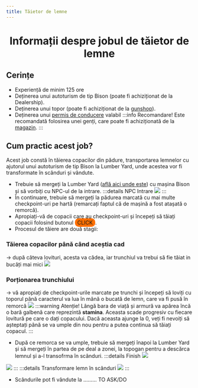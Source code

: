 ```yaml
---
title: Tăietor de lemne
---
```



# <center>Informații despre jobul de tăietor de lemne</center>

## Cerințe

- Experiență de minim 125 ore
- Deținerea unui autoturism de tip Bison (poate fi achiziționat de la Dealership).
- Deținerea unui topor (poate fi achiziționat de la [gunshop](/general/gunshop)).
- Deținerea unui [permis de conducere](/general/scoala) valabil
:::info Recomandare!
Este recomandată folosirea unei genți, care poate fi achiziționată de la [magazin](/proprietati/magazine).
:::

## Cum practic acest job?

Acest job constă în tăierea copacilor din pădure, transportarea lemnelor cu ajutorul unui autoturism de tip Bison la Lumber Yard, unde acestea vor fi transformate în scânduri și vândute.

- Trebuie să mergeți la Lumber Yard ([află aici unde este](locatii)) cu mașina Bison și să vorbiți cu NPC-ul de la intrare.
:::details NPC Intrare
![](https://i.imgur.com/NKpPLO8.png)
:::
- În continuare, trebuie să mergeți la pădurea marcată cu mai multe checkpoint-uri pe hartă (remarcați faptul că de mașină a fost atașată o remorcă).
- Apropiați-vă de copacii care au checkpoint-uri și începeți să tăiați copacii folosind butonul <span style="padding: 3px 7px; border-radius: 10px; background-color: #ff6f00;">CLICK</span>. 
- Procesul de tăiere are două stagii:

### Tăierea copacilor până când aceștia cad
-> după câteva lovituri, acesta va cădea, iar trunchiul va trebui să fie tăiat in bucăți mai mici
![](https://i.imgur.com/CZM94vF.gif)
### Porționarea trunchiului
-> vă apropiați de checkpoint-urile marcate pe trunchi și începeți să loviți cu toporul până caracterul va lua în mână o bucată de lemn, care va fi pusă în remorcă
![](https://i.imgur.com/JyyIhRR.gif)
:::warning Atenție!
Lângă bara de viață și armură va apărea încă o bară galbenă care reprezintă **stamina**. Aceasta scade progresiv cu fiecare lovitură pe care o dați copacului. Dacă aceasta ajunge la 0, veți fi nevoiți să așteptați până se va umple din nou pentru a putea continua să tăiați copacul.
:::

- După ce remorca se va umple, trebuie să mergeți înapoi la Lumber Yard și să mergeți în partea de pe deal a zonei, la topogan pentru a descărca lemnul și a-l transofrma în scânduri.
:::details Finish
![](https://i.imgur.com/cd5Lrxk.png)

![](https://i.imgur.com/KrOUHJT.png)
:::
:::details Transformare lemn în scânduri
![](https://i.imgur.com/6c9zaze.gif)
:::
- Scândurile pot fi vândute la ......... TO ASK/DO